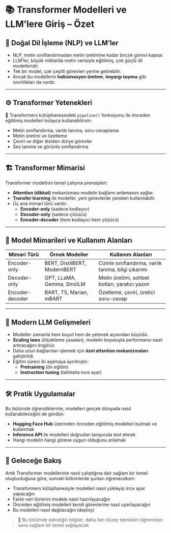 # 📚 Transformer Modelleri ve LLM’lere Giriş – Özet

## 🧠 Doğal Dil İşleme (NLP) ve LLM’ler

- NLP, metin sınıflandırmadan metin üretimine kadar birçok görevi kapsar.
- LLM’ler, büyük miktarda metin verisiyle eğitilmiş, çok güçlü dil modelleridir.
- Tek bir model, çok çeşitli görevleri yerine getirebilir.
- Ancak bu modellerin **halüsinasyon üretme**, **önyargı taşıma** gibi sınırlılıkları da vardır.

---

## ⚙️ Transformer Yetenekleri

🤗 Transformers kütüphanesindeki `pipeline()` fonksiyonu ile önceden eğitilmiş modelleri kolayca kullanabilirsin:

- Metin sınıflandırma, varlık tanıma, soru-cevaplama
- Metin üretimi ve özetleme
- Çeviri ve diğer diziden diziye görevler
- Ses tanıma ve görüntü sınıflandırma

---

## 🏗️ Transformer Mimarisi

Transformer modelinin temel çalışma prensipleri:

- **Attention (dikkat)** mekanizması modelin bağlamı anlamasını sağlar.
- **Transfer learning** ile modeller, yeni görevlerde yeniden kullanılabilir.
- Üç ana mimari türü vardır:
  - **Encoder-only** (sadece kodlayıcı)
  - **Decoder-only** (sadece çözücü)
  - **Encoder-decoder** (hem kodlayıcı hem çözücü)

---

## 🧩 Model Mimarileri ve Kullanım Alanları

| Mimari Türü     | Örnek Modeller                   | Kullanım Alanları                                       |
|------------------|-----------------------------------|----------------------------------------------------------|
| Encoder-only     | BERT, DistilBERT, ModernBERT      | Cümle sınıflandırma, varlık tanıma, bilgi çıkarımı       |
| Decoder-only     | GPT, LLaMA, Gemma, SmolLM         | Metin üretimi, sohbet botları, yaratıcı yazım            |
| Encoder-decoder  | BART, T5, Marian, mBART           | Özetleme, çeviri, üretici soru-cevap                     |

---

## 🚀 Modern LLM Gelişmeleri

- Modeller zamanla hem boyut hem de yetenek açısından büyüdü.
- **Scaling laws** (ölçekleme yasaları), modelin boyutuyla performansı nasıl artıracağını öngörür.
- Daha uzun bağlamları işlemek için **özel attention mekanizmaları** geliştirildi.
- Eğitim süreci iki aşamaya ayrılmıştır:
  - **Pretraining** (ön eğitim)
  - **Instruction tuning** (talimatla ince ayar)

---

## 🛠️ Pratik Uygulamalar

Bu bölümde öğrendiklerinle, modelleri gerçek dünyada nasıl kullanabileceğini de gördün:

- **Hugging Face Hub** üzerinden önceden eğitilmiş modelleri bulmak ve kullanmak
- **Inference API** ile modelleri doğrudan tarayıcıda test etmek
- Hangi modelin hangi göreve uygun olduğunu anlamak

---

## 🔭 Geleceğe Bakış

Artık Transformer modellerinin nasıl çalıştığına dair sağlam bir temel oluşturduğuna göre, sonraki bölümlerde şunları öğreneceksin:

- Transformers kütüphanesiyle modelleri nasıl yükleyip ince ayar yapacağın
- Farklı veri türlerini modele nasıl hazırlayacağın
- Önceden eğitilmiş modelleri kendi görevlerine nasıl uyarlayacağın
- Bu modelleri nasıl dağıtacağın (deploy)

> 📌 Bu bölümde edindiğin bilgiler, daha ileri düzey teknikleri öğrenirken sana sağlam bir temel sağlayacak.
